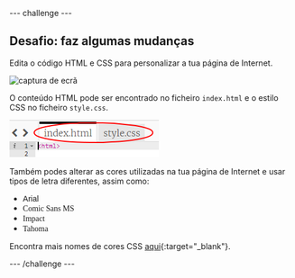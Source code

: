 --- challenge ---

## Desafio: faz algumas mudanças

Edita o código HTML e CSS para personalizar a tua página de Internet.

![captura de ecrã](images/story-changes.png)

O conteúdo HTML pode ser encontrado no ficheiro `index.html` e o estilo CSS no ficheiro `style.css`.

![captura de ecrã](images/story-files.png)

Também podes alterar as cores utilizadas na tua página de Internet e usar tipos de letra diferentes, assim como:

+ <span style="font-family: Arial;">Arial</span>
+ <span style="font-family: Comic Sans MS;">Comic Sans MS</span>
+ <span style="font-family: Impact;">Impact</span>
+ <span style="font-family: Tahoma;">Tahoma</span>

Encontra mais nomes de cores CSS [aqui](http://jumpto.cc/colours){:target="_blank"}.

--- /challenge ---